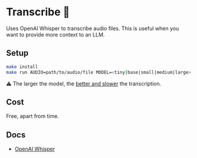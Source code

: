 # Transcribe :memo:
Uses OpenAI Whisper to transcribe audio files.  This is useful when you want to provide more context to an LLM.

## Setup
```sh
make install
make run AUDIO=path/to/audio/file MODEL=<tiny|base|small|medium|large>
```
:warning: The larger the model, the [better and slower](https://github.com/openai/whisper#available-models-and-languages) the transcription.

## Cost
Free, apart from time.

## Docs
- [OpenAI Whisper](https://github.com/openai/whisper)
